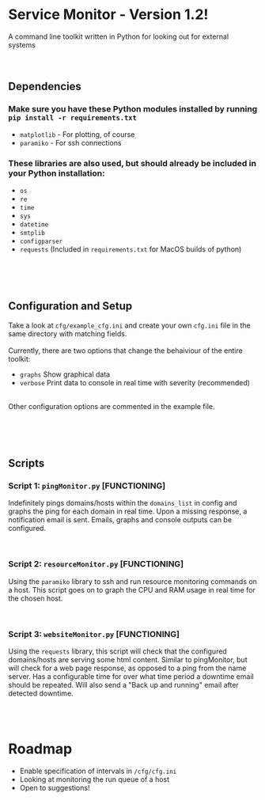 # Service Monitor - Version 1.2!
A command line toolkit written in Python for looking out for external systems
<br><br><br>

## Dependencies
### Make sure you have these Python modules installed by running `pip install -r requirements.txt`
- `matplotlib` - For plotting, of course
- `paramiko` - For ssh connections
  
### These libraries are also used, but should already be included in your Python installation:
- `os`
- `re`
- `time`
- `sys`
- `datetime`
- `smtplib`
- `configparser`
- `requests` (Included in `requirements.txt` for MacOS builds of python)

<br><br><br>
## Configuration and Setup
Take a look at `cfg/example_cfg.ini` and create your own `cfg.ini` file in the same directory with matching fields.
<br><br>
Currently, there are two options that change the behaiviour of the entire toolkit: <br>
- `graphs`  Show graphical data <br>
- `verbose`  Print data to console in real time with severity (recommended)<br><br>

Other configuration options are commented in the example file.

<br><br><br>


## Scripts
### Script 1: `pingMonitor.py` [FUNCTIONING]
Indefinitely pings domains/hosts within the `domains_list` in config and graphs the ping for each domain in real time. Upon a missing response, a notification email is sent. Emails, graphs and console outputs can be configured. 

<br>

### Script 2: `resourceMonitor.py` [FUNCTIONING]
Using the `paramiko` library to ssh and run resource monitoring commands on a host. This script goes on to graph the CPU and RAM usage in real time for the chosen host.

<br>

### Script 3: `websiteMonitor.py` [FUNCTIONING]
Using the `requests` library, this script will check that the configured domains/hosts are serving some html content. Similar to pingMonitor, but will check for a web page response, as opposed to a ping from the name server. Has a configurable time for over what time period a downtime email should be repeated. Will also send a "Back up and running" email after detected downtime.

<br><br>
# Roadmap
- Enable specification of intervals in `/cfg/cfg.ini`
- Looking at monitoring the run queue of a host
- Open to suggestions!
